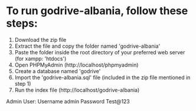 # To run godrive-albania, follow these steps:

1.  Download the zip file
2.  Extract the file and copy the folder named 'godrive-albania'
3.  Paste the folder inside the root directory of your preferred web server (for xampp: 'htdocs')
4.  Open PHPMyAdmin (http://localhost/phpmyadmin)
5.  Create a database named 'godrive'
6.  Import the 'godrive-albania.sql' file (included in the zip file mentioned in step 1)
7.  Run the index file (http://localhost/godrive-albania)

Admin User:
Username admin
Password Test@123
